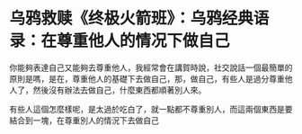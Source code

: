 # 乌鸦救赎《终极火箭班》：乌鸦经典语录：在尊重他人的情况下做自己

你能夠表達自己又能夠去尊重他人，我經常會在講賀時說，社交說話一個最簡單的原則是嗎，是在，尊重他人的基礎下去做自己，那，做自己，有些人是過分尊重他人了，然後沒有辦法去做自己，什麼東西都順著別人來。

有些人這個怎麼樣呢，是太過於吃白了，就一點都不尊重別人，而這兩個東西是要結合到一塊，在尊重別人的情況下去做自己